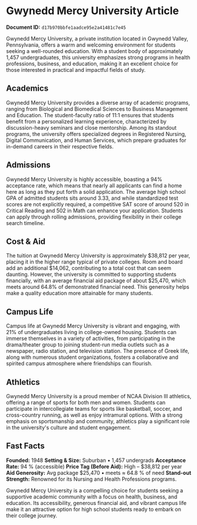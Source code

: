 # Gwynedd Mercy University Article

**Document ID:** `d17b970bbfe1aadce95e2a41481c7e45`

Gwynedd Mercy University, a private institution located in Gwynedd Valley, Pennsylvania, offers a warm and welcoming environment for students seeking a well-rounded education. With a student body of approximately 1,457 undergraduates, this university emphasizes strong programs in health professions, business, and education, making it an excellent choice for those interested in practical and impactful fields of study.

## Academics
Gwynedd Mercy University provides a diverse array of academic programs, ranging from Biological and Biomedical Sciences to Business Management and Education. The student-faculty ratio of 11:1 ensures that students benefit from a personalized learning experience, characterized by discussion-heavy seminars and close mentorship. Among its standout programs, the university offers specialized degrees in Registered Nursing, Digital Communication, and Human Services, which prepare graduates for in-demand careers in their respective fields.

## Admissions
Gwynedd Mercy University is highly accessible, boasting a 94% acceptance rate, which means that nearly all applicants can find a home here as long as they put forth a solid application. The average high school GPA of admitted students sits around 3.33, and while standardized test scores are not explicitly required, a competitive SAT score of around 520 in Critical Reading and 502 in Math can enhance your application. Students can apply through rolling admissions, providing flexibility in their college search timeline.

## Cost & Aid
The tuition at Gwynedd Mercy University is approximately $38,812 per year, placing it in the higher range typical of private colleges. Room and board add an additional $14,062, contributing to a total cost that can seem daunting. However, the university is committed to supporting students financially, with an average financial aid package of about $25,470, which meets around 64.8% of demonstrated financial need. This generosity helps make a quality education more attainable for many students.

## Campus Life
Campus life at Gwynedd Mercy University is vibrant and engaging, with 21% of undergraduates living in college-owned housing. Students can immerse themselves in a variety of activities, from participating in the drama/theater group to joining student-run media outlets such as a newspaper, radio station, and television station. The presence of Greek life, along with numerous student organizations, fosters a collaborative and spirited campus atmosphere where friendships can flourish.

## Athletics
Gwynedd Mercy University is a proud member of NCAA Division III athletics, offering a range of sports for both men and women. Students can participate in intercollegiate teams for sports like basketball, soccer, and cross-country running, as well as enjoy intramural options. With a strong emphasis on sportsmanship and community, athletics play a significant role in the university's culture and student engagement.

## Fast Facts
**Founded:** 1948
**Setting & Size:** Suburban • 1,457 undergrads
**Acceptance Rate:** 94 % (accessible)
**Price Tag (Before Aid):** High – $38,812 per year
**Aid Generosity:** Avg package $25,470 • meets ≈ 64.8 % of need
**Stand-out Strength:** Renowned for its Nursing and Health Professions programs.

Gwynedd Mercy University is a compelling choice for students seeking a supportive academic community with a focus on health, business, and education. Its accessibility, generous financial aid, and vibrant campus life make it an attractive option for high school students ready to embark on their college journey.

